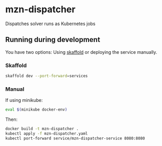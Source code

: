 # mzn-dispatcher

Dispatches solver runs as Kubernetes jobs

## Running during development

You have two options: Using [skaffold](https://skaffold.dev) or deploying
the service manually.

### Skaffold

```bash
skaffold dev --port-forward=services
```

### Manual

If using minikube:

```bash
eval $(minikube docker-env)
```

Then:

```bash
docker build -t mzn-dispatcher .
kubectl apply -f mzn-dispatcher.yaml
kubectl port-forward service/mzn-dispatcher-service 8080:8080
```
